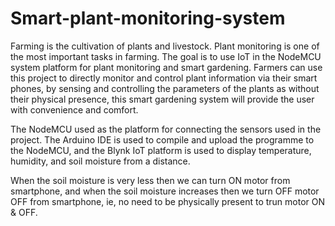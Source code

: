 # Smart-plant-monitoring-system
Farming is the cultivation of plants and livestock. Plant monitoring is one of the most important tasks in farming. 
The goal is to use IoT in the NodeMCU system platform for plant monitoring and smart gardening. 
Farmers can use this project to directly monitor and control plant information via their smart phones, by sensing and controlling the parameters of the plants as  without their physical presence, this smart gardening system will provide the user with convenience and comfort.

The NodeMCU used as the platform for connecting the sensors used in the project.
The Arduino IDE is used to compile and upload the programme to the NodeMCU, and the 
Blynk IoT platform is used to display temperature, humidity, and soil moisture from a distance.

When the soil moisture is very less then we can turn ON motor from smartphone, and when the soil 
moisture increases then we turn OFF motor OFF from smartphone, ie, no need to be physically present to trun motor ON & OFF.
